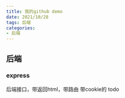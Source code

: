 ```yaml
---
title: 我的github demo
date: 2021/10/28
tags: 后端
categories: 
- 后端
---
```


## 后端

### express
后端接口，带返回html，带路由 带cookie的 todo
